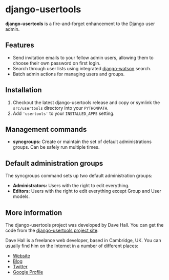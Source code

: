 django-usertools
================

**django-usertools** is a fire-and-forget enhancement to the Django user admin.


Features
--------

* Send invitation emails to your fellow admin users, allowing them to choose their own password on first login.
* Search through user lists using integrated [django-watson](https://github.com/etianen/django-watson) search.
* Batch admin actions for managing users and groups.


Installation
------------

1.  Checkout the latest django-usertools release and copy or symlink the `src/usertools` directory into your `PYTHONPATH`.
2.  Add `'usertools'` to your `INSTALLED_APPS` setting.


Management commands
-------------------

*   **syncgroups:** Create or maintain the set of default administrations groups. Can be safely run multiple times.


Default administration groups
-----------------------------

The syncgroups command sets up two default administration groups:

*   **Administrators:** Users with the right to edit everything.
*   **Editors:** Users with the right to edit everything except Group and User models.

    
More information
----------------

The django-usertools project was developed by Dave Hall. You can get the code
from the [django-usertools project site][].

[django-usertools project site]: http://github.com/etianen/django-usertools
    "django-usertools on GitHub"
    
Dave Hall is a freelance web developer, based in Cambridge, UK. You can usually
find him on the Internet in a number of different places:

*   [Website](http://www.etianen.com/ "Dave Hall's homepage")
*   [Blog](http://www.etianen.com/blog/developers/ "Dave Hall's blog")
*   [Twitter](http://twitter.com/etianen "Dave Hall on Twitter")
*   [Google Profile](http://www.google.com/profiles/david.etianen "Dave Hall's Google profile")